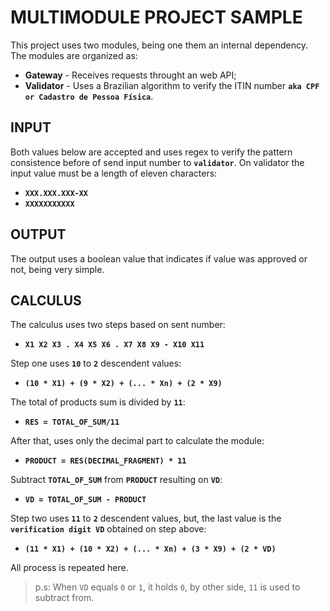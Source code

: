 # MULTIMODULE PROJECT SAMPLE

This project uses two modules, being one them an internal dependency. The 
modules are organized as:

- **Gateway** - Receives requests throught an web API;
- **Validator** - Uses a Brazilian algorithm to verify the ITIN number 
  **`aka CPF or Cadastro de Pessoa Física`**.

## INPUT

Both values below are accepted and uses regex to verify the pattern 
consistence before of send input number to **`validator`**. On validator the 
input value must be a length of eleven characters:

- **`XXX.XXX.XXX-XX`**
- **`XXXXXXXXXXX`**

## OUTPUT

The output uses a boolean value that indicates if value was approved or not, 
being very simple.

## CALCULUS

The calculus uses two steps based on sent number:

- **`X1 X2 X3 . X4 X5 X6 . X7 X8 X9 - X10 X11`**

Step one uses **`10`** to **`2`** descendent values:

- **`(10 * X1) + (9 * X2) + (... * Xn) + (2 * X9)`**

The total of products sum is divided by **`11`**:

- **`RES = TOTAL_OF_SUM/11`**

After that, uses only the decimal part to calculate the module:

- **`PRODUCT = RES(DECIMAL_FRAGMENT) * 11`**

Subtract **`TOTAL_OF_SUM`** from **`PRODUCT`** resulting on **`VD`**:

- **`VD = TOTAL_OF_SUM - PRODUCT`**

Step two uses **`11`** to **`2`** descendent values, but, the last value is the 
**`verification digit VD`** obtained on step above:

- **`(11 * X1) + (10 * X2) + (... * Xn) + (3 * X9) + (2 * VD)`**

All process is repeated here.

> p.s: When `VD` equals `0` or `1`, it holds `0`, by other side, `11` is 
> used to subtract from.